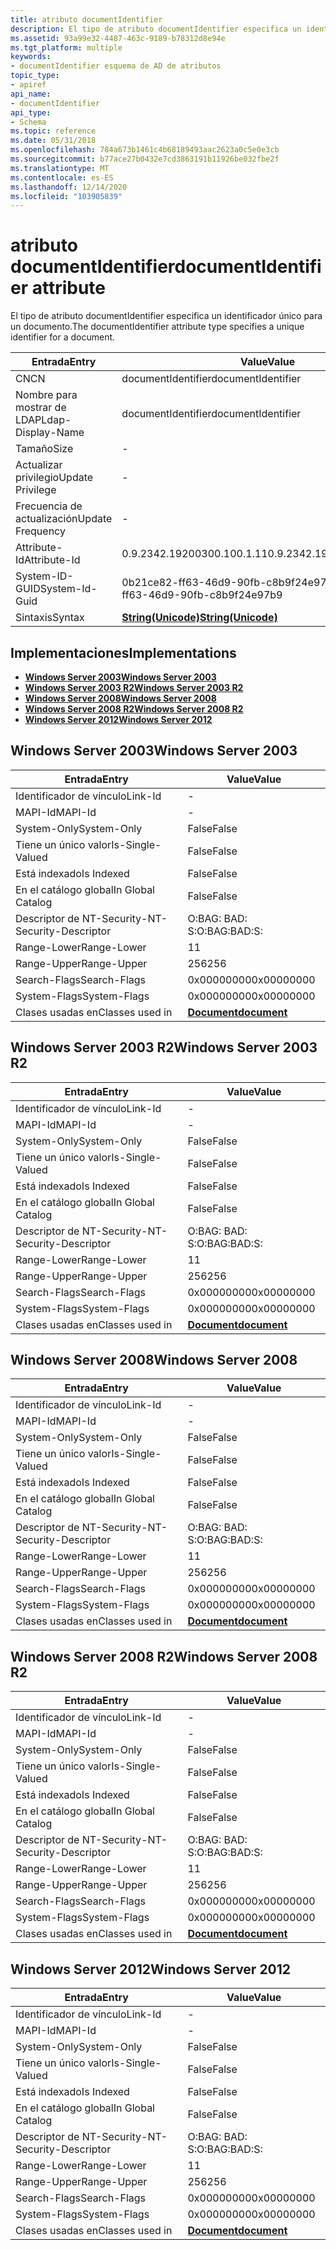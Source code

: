 ```yaml
---
title: atributo documentIdentifier
description: El tipo de atributo documentIdentifier especifica un identificador único para un documento.
ms.assetid: 93a99e32-4487-463c-9189-b78312d8e94e
ms.tgt_platform: multiple
keywords:
- documentIdentifier esquema de AD de atributos
topic_type:
- apiref
api_name:
- documentIdentifier
api_type:
- Schema
ms.topic: reference
ms.date: 05/31/2018
ms.openlocfilehash: 784a673b1461c4b68189493aac2623a0c5e0e3cb
ms.sourcegitcommit: b77ace27b0432e7cd3863191b11926be032fbe2f
ms.translationtype: MT
ms.contentlocale: es-ES
ms.lasthandoff: 12/14/2020
ms.locfileid: "103905839"
---
```

# <a name="documentidentifier-attribute"></a><span data-ttu-id="3be64-104">atributo documentIdentifier</span><span class="sxs-lookup"><span data-stu-id="3be64-104">documentIdentifier attribute</span></span>

<span data-ttu-id="3be64-105">El tipo de atributo documentIdentifier especifica un identificador único para un documento.</span><span class="sxs-lookup"><span data-stu-id="3be64-105">The documentIdentifier attribute type specifies a unique identifier for a document.</span></span>



| <span data-ttu-id="3be64-106">Entrada</span><span class="sxs-lookup"><span data-stu-id="3be64-106">Entry</span></span> | <span data-ttu-id="3be64-107">Value</span><span class="sxs-lookup"><span data-stu-id="3be64-107">Value</span></span> |
|-------------------|---------------------------------------------|
| <span data-ttu-id="3be64-108">CN</span><span class="sxs-lookup"><span data-stu-id="3be64-108">CN</span></span>                | <span data-ttu-id="3be64-109">documentIdentifier</span><span class="sxs-lookup"><span data-stu-id="3be64-109">documentIdentifier</span></span>                          |
| <span data-ttu-id="3be64-110">Nombre para mostrar de LDAP</span><span class="sxs-lookup"><span data-stu-id="3be64-110">Ldap-Display-Name</span></span> | <span data-ttu-id="3be64-111">documentIdentifier</span><span class="sxs-lookup"><span data-stu-id="3be64-111">documentIdentifier</span></span>                          |
| <span data-ttu-id="3be64-112">Tamaño</span><span class="sxs-lookup"><span data-stu-id="3be64-112">Size</span></span>              | \-                                          |
| <span data-ttu-id="3be64-113">Actualizar privilegio</span><span class="sxs-lookup"><span data-stu-id="3be64-113">Update Privilege</span></span>  | \-                                          |
| <span data-ttu-id="3be64-114">Frecuencia de actualización</span><span class="sxs-lookup"><span data-stu-id="3be64-114">Update Frequency</span></span>  | \-                                          |
| <span data-ttu-id="3be64-115">Attribute-Id</span><span class="sxs-lookup"><span data-stu-id="3be64-115">Attribute-Id</span></span>      | <span data-ttu-id="3be64-116">0.9.2342.19200300.100.1.11</span><span class="sxs-lookup"><span data-stu-id="3be64-116">0.9.2342.19200300.100.1.11</span></span>                  |
| <span data-ttu-id="3be64-117">System-ID-GUID</span><span class="sxs-lookup"><span data-stu-id="3be64-117">System-Id-Guid</span></span>    | <span data-ttu-id="3be64-118">0b21ce82-ff63-46d9-90fb-c8b9f24e97b9</span><span class="sxs-lookup"><span data-stu-id="3be64-118">0b21ce82-ff63-46d9-90fb-c8b9f24e97b9</span></span>        |
| <span data-ttu-id="3be64-119">Sintaxis</span><span class="sxs-lookup"><span data-stu-id="3be64-119">Syntax</span></span>            | [<span data-ttu-id="3be64-120">**String(Unicode)**</span><span class="sxs-lookup"><span data-stu-id="3be64-120">**String(Unicode)**</span></span>](s-string-unicode.md) |



## <a name="implementations"></a><span data-ttu-id="3be64-121">Implementaciones</span><span class="sxs-lookup"><span data-stu-id="3be64-121">Implementations</span></span>

-   [<span data-ttu-id="3be64-122">**Windows Server 2003**</span><span class="sxs-lookup"><span data-stu-id="3be64-122">**Windows Server 2003**</span></span>](#windows-server-2003)
-   [<span data-ttu-id="3be64-123">**Windows Server 2003 R2**</span><span class="sxs-lookup"><span data-stu-id="3be64-123">**Windows Server 2003 R2**</span></span>](#windows-server-2003-r2)
-   [<span data-ttu-id="3be64-124">**Windows Server 2008**</span><span class="sxs-lookup"><span data-stu-id="3be64-124">**Windows Server 2008**</span></span>](#windows-server-2008)
-   [<span data-ttu-id="3be64-125">**Windows Server 2008 R2**</span><span class="sxs-lookup"><span data-stu-id="3be64-125">**Windows Server 2008 R2**</span></span>](#windows-server-2008-r2)
-   [<span data-ttu-id="3be64-126">**Windows Server 2012**</span><span class="sxs-lookup"><span data-stu-id="3be64-126">**Windows Server 2012**</span></span>](#windows-server-2012)

## <a name="windows-server-2003"></a><span data-ttu-id="3be64-127">Windows Server 2003</span><span class="sxs-lookup"><span data-stu-id="3be64-127">Windows Server 2003</span></span>



| <span data-ttu-id="3be64-128">Entrada</span><span class="sxs-lookup"><span data-stu-id="3be64-128">Entry</span></span> | <span data-ttu-id="3be64-129">Value</span><span class="sxs-lookup"><span data-stu-id="3be64-129">Value</span></span> |
|------------------------|-------------------------------------------|
| <span data-ttu-id="3be64-130">Identificador de vínculo</span><span class="sxs-lookup"><span data-stu-id="3be64-130">Link-Id</span></span>                | \-                                        |
| <span data-ttu-id="3be64-131">MAPI-Id</span><span class="sxs-lookup"><span data-stu-id="3be64-131">MAPI-Id</span></span>                | \-                                        |
| <span data-ttu-id="3be64-132">System-Only</span><span class="sxs-lookup"><span data-stu-id="3be64-132">System-Only</span></span>            | <span data-ttu-id="3be64-133">False</span><span class="sxs-lookup"><span data-stu-id="3be64-133">False</span></span>                                     |
| <span data-ttu-id="3be64-134">Tiene un único valor</span><span class="sxs-lookup"><span data-stu-id="3be64-134">Is-Single-Valued</span></span>       | <span data-ttu-id="3be64-135">False</span><span class="sxs-lookup"><span data-stu-id="3be64-135">False</span></span>                                     |
| <span data-ttu-id="3be64-136">Está indexado</span><span class="sxs-lookup"><span data-stu-id="3be64-136">Is Indexed</span></span>             | <span data-ttu-id="3be64-137">False</span><span class="sxs-lookup"><span data-stu-id="3be64-137">False</span></span>                                     |
| <span data-ttu-id="3be64-138">En el catálogo global</span><span class="sxs-lookup"><span data-stu-id="3be64-138">In Global Catalog</span></span>      | <span data-ttu-id="3be64-139">False</span><span class="sxs-lookup"><span data-stu-id="3be64-139">False</span></span>                                     |
| <span data-ttu-id="3be64-140">Descriptor de NT-Security-</span><span class="sxs-lookup"><span data-stu-id="3be64-140">NT-Security-Descriptor</span></span> | <span data-ttu-id="3be64-141">O:BAG: BAD: S:</span><span class="sxs-lookup"><span data-stu-id="3be64-141">O:BAG:BAD:S:</span></span>                              |
| <span data-ttu-id="3be64-142">Range-Lower</span><span class="sxs-lookup"><span data-stu-id="3be64-142">Range-Lower</span></span>            | <span data-ttu-id="3be64-143">1</span><span class="sxs-lookup"><span data-stu-id="3be64-143">1</span></span>                                         |
| <span data-ttu-id="3be64-144">Range-Upper</span><span class="sxs-lookup"><span data-stu-id="3be64-144">Range-Upper</span></span>            | <span data-ttu-id="3be64-145">256</span><span class="sxs-lookup"><span data-stu-id="3be64-145">256</span></span>                                       |
| <span data-ttu-id="3be64-146">Search-Flags</span><span class="sxs-lookup"><span data-stu-id="3be64-146">Search-Flags</span></span>           | <span data-ttu-id="3be64-147">0x00000000</span><span class="sxs-lookup"><span data-stu-id="3be64-147">0x00000000</span></span>                                |
| <span data-ttu-id="3be64-148">System-Flags</span><span class="sxs-lookup"><span data-stu-id="3be64-148">System-Flags</span></span>           | <span data-ttu-id="3be64-149">0x00000000</span><span class="sxs-lookup"><span data-stu-id="3be64-149">0x00000000</span></span>                                |
| <span data-ttu-id="3be64-150">Clases usadas en</span><span class="sxs-lookup"><span data-stu-id="3be64-150">Classes used in</span></span>        | [<span data-ttu-id="3be64-151">**Document**</span><span class="sxs-lookup"><span data-stu-id="3be64-151">**document**</span></span>](c-document.md)<br/> |



## <a name="windows-server-2003-r2"></a><span data-ttu-id="3be64-152">Windows Server 2003 R2</span><span class="sxs-lookup"><span data-stu-id="3be64-152">Windows Server 2003 R2</span></span>



| <span data-ttu-id="3be64-153">Entrada</span><span class="sxs-lookup"><span data-stu-id="3be64-153">Entry</span></span> | <span data-ttu-id="3be64-154">Value</span><span class="sxs-lookup"><span data-stu-id="3be64-154">Value</span></span> |
|------------------------|-------------------------------------------|
| <span data-ttu-id="3be64-155">Identificador de vínculo</span><span class="sxs-lookup"><span data-stu-id="3be64-155">Link-Id</span></span>                | \-                                        |
| <span data-ttu-id="3be64-156">MAPI-Id</span><span class="sxs-lookup"><span data-stu-id="3be64-156">MAPI-Id</span></span>                | \-                                        |
| <span data-ttu-id="3be64-157">System-Only</span><span class="sxs-lookup"><span data-stu-id="3be64-157">System-Only</span></span>            | <span data-ttu-id="3be64-158">False</span><span class="sxs-lookup"><span data-stu-id="3be64-158">False</span></span>                                     |
| <span data-ttu-id="3be64-159">Tiene un único valor</span><span class="sxs-lookup"><span data-stu-id="3be64-159">Is-Single-Valued</span></span>       | <span data-ttu-id="3be64-160">False</span><span class="sxs-lookup"><span data-stu-id="3be64-160">False</span></span>                                     |
| <span data-ttu-id="3be64-161">Está indexado</span><span class="sxs-lookup"><span data-stu-id="3be64-161">Is Indexed</span></span>             | <span data-ttu-id="3be64-162">False</span><span class="sxs-lookup"><span data-stu-id="3be64-162">False</span></span>                                     |
| <span data-ttu-id="3be64-163">En el catálogo global</span><span class="sxs-lookup"><span data-stu-id="3be64-163">In Global Catalog</span></span>      | <span data-ttu-id="3be64-164">False</span><span class="sxs-lookup"><span data-stu-id="3be64-164">False</span></span>                                     |
| <span data-ttu-id="3be64-165">Descriptor de NT-Security-</span><span class="sxs-lookup"><span data-stu-id="3be64-165">NT-Security-Descriptor</span></span> | <span data-ttu-id="3be64-166">O:BAG: BAD: S:</span><span class="sxs-lookup"><span data-stu-id="3be64-166">O:BAG:BAD:S:</span></span>                              |
| <span data-ttu-id="3be64-167">Range-Lower</span><span class="sxs-lookup"><span data-stu-id="3be64-167">Range-Lower</span></span>            | <span data-ttu-id="3be64-168">1</span><span class="sxs-lookup"><span data-stu-id="3be64-168">1</span></span>                                         |
| <span data-ttu-id="3be64-169">Range-Upper</span><span class="sxs-lookup"><span data-stu-id="3be64-169">Range-Upper</span></span>            | <span data-ttu-id="3be64-170">256</span><span class="sxs-lookup"><span data-stu-id="3be64-170">256</span></span>                                       |
| <span data-ttu-id="3be64-171">Search-Flags</span><span class="sxs-lookup"><span data-stu-id="3be64-171">Search-Flags</span></span>           | <span data-ttu-id="3be64-172">0x00000000</span><span class="sxs-lookup"><span data-stu-id="3be64-172">0x00000000</span></span>                                |
| <span data-ttu-id="3be64-173">System-Flags</span><span class="sxs-lookup"><span data-stu-id="3be64-173">System-Flags</span></span>           | <span data-ttu-id="3be64-174">0x00000000</span><span class="sxs-lookup"><span data-stu-id="3be64-174">0x00000000</span></span>                                |
| <span data-ttu-id="3be64-175">Clases usadas en</span><span class="sxs-lookup"><span data-stu-id="3be64-175">Classes used in</span></span>        | [<span data-ttu-id="3be64-176">**Document**</span><span class="sxs-lookup"><span data-stu-id="3be64-176">**document**</span></span>](c-document.md)<br/> |



## <a name="windows-server-2008"></a><span data-ttu-id="3be64-177">Windows Server 2008</span><span class="sxs-lookup"><span data-stu-id="3be64-177">Windows Server 2008</span></span>



| <span data-ttu-id="3be64-178">Entrada</span><span class="sxs-lookup"><span data-stu-id="3be64-178">Entry</span></span> | <span data-ttu-id="3be64-179">Value</span><span class="sxs-lookup"><span data-stu-id="3be64-179">Value</span></span> |
|------------------------|-------------------------------------------|
| <span data-ttu-id="3be64-180">Identificador de vínculo</span><span class="sxs-lookup"><span data-stu-id="3be64-180">Link-Id</span></span>                | \-                                        |
| <span data-ttu-id="3be64-181">MAPI-Id</span><span class="sxs-lookup"><span data-stu-id="3be64-181">MAPI-Id</span></span>                | \-                                        |
| <span data-ttu-id="3be64-182">System-Only</span><span class="sxs-lookup"><span data-stu-id="3be64-182">System-Only</span></span>            | <span data-ttu-id="3be64-183">False</span><span class="sxs-lookup"><span data-stu-id="3be64-183">False</span></span>                                     |
| <span data-ttu-id="3be64-184">Tiene un único valor</span><span class="sxs-lookup"><span data-stu-id="3be64-184">Is-Single-Valued</span></span>       | <span data-ttu-id="3be64-185">False</span><span class="sxs-lookup"><span data-stu-id="3be64-185">False</span></span>                                     |
| <span data-ttu-id="3be64-186">Está indexado</span><span class="sxs-lookup"><span data-stu-id="3be64-186">Is Indexed</span></span>             | <span data-ttu-id="3be64-187">False</span><span class="sxs-lookup"><span data-stu-id="3be64-187">False</span></span>                                     |
| <span data-ttu-id="3be64-188">En el catálogo global</span><span class="sxs-lookup"><span data-stu-id="3be64-188">In Global Catalog</span></span>      | <span data-ttu-id="3be64-189">False</span><span class="sxs-lookup"><span data-stu-id="3be64-189">False</span></span>                                     |
| <span data-ttu-id="3be64-190">Descriptor de NT-Security-</span><span class="sxs-lookup"><span data-stu-id="3be64-190">NT-Security-Descriptor</span></span> | <span data-ttu-id="3be64-191">O:BAG: BAD: S:</span><span class="sxs-lookup"><span data-stu-id="3be64-191">O:BAG:BAD:S:</span></span>                              |
| <span data-ttu-id="3be64-192">Range-Lower</span><span class="sxs-lookup"><span data-stu-id="3be64-192">Range-Lower</span></span>            | <span data-ttu-id="3be64-193">1</span><span class="sxs-lookup"><span data-stu-id="3be64-193">1</span></span>                                         |
| <span data-ttu-id="3be64-194">Range-Upper</span><span class="sxs-lookup"><span data-stu-id="3be64-194">Range-Upper</span></span>            | <span data-ttu-id="3be64-195">256</span><span class="sxs-lookup"><span data-stu-id="3be64-195">256</span></span>                                       |
| <span data-ttu-id="3be64-196">Search-Flags</span><span class="sxs-lookup"><span data-stu-id="3be64-196">Search-Flags</span></span>           | <span data-ttu-id="3be64-197">0x00000000</span><span class="sxs-lookup"><span data-stu-id="3be64-197">0x00000000</span></span>                                |
| <span data-ttu-id="3be64-198">System-Flags</span><span class="sxs-lookup"><span data-stu-id="3be64-198">System-Flags</span></span>           | <span data-ttu-id="3be64-199">0x00000000</span><span class="sxs-lookup"><span data-stu-id="3be64-199">0x00000000</span></span>                                |
| <span data-ttu-id="3be64-200">Clases usadas en</span><span class="sxs-lookup"><span data-stu-id="3be64-200">Classes used in</span></span>        | [<span data-ttu-id="3be64-201">**Document**</span><span class="sxs-lookup"><span data-stu-id="3be64-201">**document**</span></span>](c-document.md)<br/> |



## <a name="windows-server-2008-r2"></a><span data-ttu-id="3be64-202">Windows Server 2008 R2</span><span class="sxs-lookup"><span data-stu-id="3be64-202">Windows Server 2008 R2</span></span>



| <span data-ttu-id="3be64-203">Entrada</span><span class="sxs-lookup"><span data-stu-id="3be64-203">Entry</span></span> | <span data-ttu-id="3be64-204">Value</span><span class="sxs-lookup"><span data-stu-id="3be64-204">Value</span></span> |
|------------------------|-------------------------------------------|
| <span data-ttu-id="3be64-205">Identificador de vínculo</span><span class="sxs-lookup"><span data-stu-id="3be64-205">Link-Id</span></span>                | \-                                        |
| <span data-ttu-id="3be64-206">MAPI-Id</span><span class="sxs-lookup"><span data-stu-id="3be64-206">MAPI-Id</span></span>                | \-                                        |
| <span data-ttu-id="3be64-207">System-Only</span><span class="sxs-lookup"><span data-stu-id="3be64-207">System-Only</span></span>            | <span data-ttu-id="3be64-208">False</span><span class="sxs-lookup"><span data-stu-id="3be64-208">False</span></span>                                     |
| <span data-ttu-id="3be64-209">Tiene un único valor</span><span class="sxs-lookup"><span data-stu-id="3be64-209">Is-Single-Valued</span></span>       | <span data-ttu-id="3be64-210">False</span><span class="sxs-lookup"><span data-stu-id="3be64-210">False</span></span>                                     |
| <span data-ttu-id="3be64-211">Está indexado</span><span class="sxs-lookup"><span data-stu-id="3be64-211">Is Indexed</span></span>             | <span data-ttu-id="3be64-212">False</span><span class="sxs-lookup"><span data-stu-id="3be64-212">False</span></span>                                     |
| <span data-ttu-id="3be64-213">En el catálogo global</span><span class="sxs-lookup"><span data-stu-id="3be64-213">In Global Catalog</span></span>      | <span data-ttu-id="3be64-214">False</span><span class="sxs-lookup"><span data-stu-id="3be64-214">False</span></span>                                     |
| <span data-ttu-id="3be64-215">Descriptor de NT-Security-</span><span class="sxs-lookup"><span data-stu-id="3be64-215">NT-Security-Descriptor</span></span> | <span data-ttu-id="3be64-216">O:BAG: BAD: S:</span><span class="sxs-lookup"><span data-stu-id="3be64-216">O:BAG:BAD:S:</span></span>                              |
| <span data-ttu-id="3be64-217">Range-Lower</span><span class="sxs-lookup"><span data-stu-id="3be64-217">Range-Lower</span></span>            | <span data-ttu-id="3be64-218">1</span><span class="sxs-lookup"><span data-stu-id="3be64-218">1</span></span>                                         |
| <span data-ttu-id="3be64-219">Range-Upper</span><span class="sxs-lookup"><span data-stu-id="3be64-219">Range-Upper</span></span>            | <span data-ttu-id="3be64-220">256</span><span class="sxs-lookup"><span data-stu-id="3be64-220">256</span></span>                                       |
| <span data-ttu-id="3be64-221">Search-Flags</span><span class="sxs-lookup"><span data-stu-id="3be64-221">Search-Flags</span></span>           | <span data-ttu-id="3be64-222">0x00000000</span><span class="sxs-lookup"><span data-stu-id="3be64-222">0x00000000</span></span>                                |
| <span data-ttu-id="3be64-223">System-Flags</span><span class="sxs-lookup"><span data-stu-id="3be64-223">System-Flags</span></span>           | <span data-ttu-id="3be64-224">0x00000000</span><span class="sxs-lookup"><span data-stu-id="3be64-224">0x00000000</span></span>                                |
| <span data-ttu-id="3be64-225">Clases usadas en</span><span class="sxs-lookup"><span data-stu-id="3be64-225">Classes used in</span></span>        | [<span data-ttu-id="3be64-226">**Document**</span><span class="sxs-lookup"><span data-stu-id="3be64-226">**document**</span></span>](c-document.md)<br/> |



## <a name="windows-server-2012"></a><span data-ttu-id="3be64-227">Windows Server 2012</span><span class="sxs-lookup"><span data-stu-id="3be64-227">Windows Server 2012</span></span>



| <span data-ttu-id="3be64-228">Entrada</span><span class="sxs-lookup"><span data-stu-id="3be64-228">Entry</span></span> | <span data-ttu-id="3be64-229">Value</span><span class="sxs-lookup"><span data-stu-id="3be64-229">Value</span></span> |
|------------------------|-------------------------------------------|
| <span data-ttu-id="3be64-230">Identificador de vínculo</span><span class="sxs-lookup"><span data-stu-id="3be64-230">Link-Id</span></span>                | \-                                        |
| <span data-ttu-id="3be64-231">MAPI-Id</span><span class="sxs-lookup"><span data-stu-id="3be64-231">MAPI-Id</span></span>                | \-                                        |
| <span data-ttu-id="3be64-232">System-Only</span><span class="sxs-lookup"><span data-stu-id="3be64-232">System-Only</span></span>            | <span data-ttu-id="3be64-233">False</span><span class="sxs-lookup"><span data-stu-id="3be64-233">False</span></span>                                     |
| <span data-ttu-id="3be64-234">Tiene un único valor</span><span class="sxs-lookup"><span data-stu-id="3be64-234">Is-Single-Valued</span></span>       | <span data-ttu-id="3be64-235">False</span><span class="sxs-lookup"><span data-stu-id="3be64-235">False</span></span>                                     |
| <span data-ttu-id="3be64-236">Está indexado</span><span class="sxs-lookup"><span data-stu-id="3be64-236">Is Indexed</span></span>             | <span data-ttu-id="3be64-237">False</span><span class="sxs-lookup"><span data-stu-id="3be64-237">False</span></span>                                     |
| <span data-ttu-id="3be64-238">En el catálogo global</span><span class="sxs-lookup"><span data-stu-id="3be64-238">In Global Catalog</span></span>      | <span data-ttu-id="3be64-239">False</span><span class="sxs-lookup"><span data-stu-id="3be64-239">False</span></span>                                     |
| <span data-ttu-id="3be64-240">Descriptor de NT-Security-</span><span class="sxs-lookup"><span data-stu-id="3be64-240">NT-Security-Descriptor</span></span> | <span data-ttu-id="3be64-241">O:BAG: BAD: S:</span><span class="sxs-lookup"><span data-stu-id="3be64-241">O:BAG:BAD:S:</span></span>                              |
| <span data-ttu-id="3be64-242">Range-Lower</span><span class="sxs-lookup"><span data-stu-id="3be64-242">Range-Lower</span></span>            | <span data-ttu-id="3be64-243">1</span><span class="sxs-lookup"><span data-stu-id="3be64-243">1</span></span>                                         |
| <span data-ttu-id="3be64-244">Range-Upper</span><span class="sxs-lookup"><span data-stu-id="3be64-244">Range-Upper</span></span>            | <span data-ttu-id="3be64-245">256</span><span class="sxs-lookup"><span data-stu-id="3be64-245">256</span></span>                                       |
| <span data-ttu-id="3be64-246">Search-Flags</span><span class="sxs-lookup"><span data-stu-id="3be64-246">Search-Flags</span></span>           | <span data-ttu-id="3be64-247">0x00000000</span><span class="sxs-lookup"><span data-stu-id="3be64-247">0x00000000</span></span>                                |
| <span data-ttu-id="3be64-248">System-Flags</span><span class="sxs-lookup"><span data-stu-id="3be64-248">System-Flags</span></span>           | <span data-ttu-id="3be64-249">0x00000000</span><span class="sxs-lookup"><span data-stu-id="3be64-249">0x00000000</span></span>                                |
| <span data-ttu-id="3be64-250">Clases usadas en</span><span class="sxs-lookup"><span data-stu-id="3be64-250">Classes used in</span></span>        | [<span data-ttu-id="3be64-251">**Document**</span><span class="sxs-lookup"><span data-stu-id="3be64-251">**document**</span></span>](c-document.md)<br/> |



 

 





